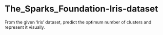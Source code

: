# The_Sparks_Foundation-Iris-dataset
From the given ‘Iris’ dataset, predict the optimum number of
clusters and represent it visually.
